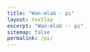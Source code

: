 ```yaml
---
title: "Wan-mlab - pi"
layout: textlay
excerpt: "Wan-mlab -- pi"
sitemap: false
permalink: /pi/
---
```

